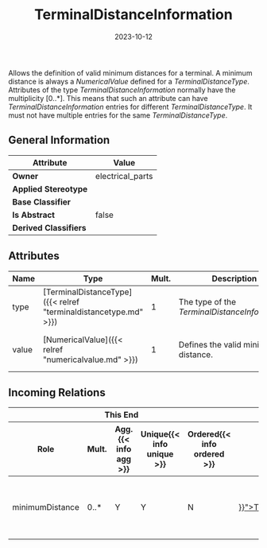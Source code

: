 ﻿---
title: TerminalDistanceInformation
toc: false
type: specs
date: "2023-10-12"
draft: false
specification: VEC
version: 2.1.0
documentType: "Recommendation"
elementType: Class
classes:
  - TerminalDistanceInformation
menu_name: vec-2.1.0
---
<p> Allows the definition of valid minimum distances for a terminal. A minimum distance is always a <i>NumericalValue</i> defined for a <i>TerminalDistanceType</i>. Attributes of the type <i>TerminalDistanceInformation</i> normally have the multiplicity [0..*]. This means that such an attribute can have <i>TerminalDistanceInformation</i> entries for different <i>TerminalDistanceType</i>. It must not have multiple entries for the same <i>TerminalDistanceType</i>.      </p>

## General Information

| Attribute               | Value |
|-------------------------|-------|
| **Owner**               | electrical_parts |
| **Applied Stereotype**  |   |
| **Base Classifier**     |   |
| **Is Abstract**         | false |
| **Derived Classifiers** |   |

## Attributes
|  Name  |  Type  |  Mult.  |  Description  |  Owning Classifier  |
|--------|--------|---------|---------------|--------------|
|type| [TerminalDistanceType]({{< relref "terminaldistancetype.md" >}}) | 1 | The type of the <i>TerminalDistanceInformation.</i> | [TerminalDistanceInformation]({{< relref "terminaldistanceinformation.md" >}}) |
|value| [NumericalValue]({{< relref "numericalvalue.md" >}}) | 1 | Defines the valid minimum distance. | [TerminalDistanceInformation]({{< relref "terminaldistanceinformation.md" >}}) |


##  Incoming Relations
<table>
    <thead>
        <tr>
           <th colspan="5">This End</th>
           <th colspan="2">Other End</th>
           <th colspan="1">General</th>
        </tr>
        <tr>
           <th>Role</th>
           <th>Mult.</th>
           <th>Agg.{{< info agg >}}</th>
           <th>Unique{{< info unique >}}</th>
           <th>Ordered{{< info ordered >}}</th>
           <th>Type</th>
           <th>Mult.</th>
           <th>Description</th>
        </tr>
    <thead>
    <tbody>
    <tr>
        <td>minimumDistance</td>
        <td>0..*</td>
        <td>Y</td>
        <td>Y</td>
        <td>N</td>
        <td><a href="{{< relref "terminalspecification.md" >}}">TerminalSpecification</a></td>
        <td>0..1</td>
        <td>A terminal can have minimum distance requirements to other elements in the harness. Theses are defined with the <i>TerminalDistanceInformation.</i></td>
    </tr>
    </tbody>
</table>



